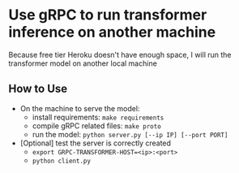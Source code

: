 # Use gRPC to run transformer inference on another machine

Because free tier Heroku doesn't have enough space, I will run the transformer model on another local machine

## How to Use

* On the machine to serve the model:
  * install requirements: `make requirements`
  * compile gRPC related files: `make proto`
  * run the model: `python server.py [--ip IP] [--port PORT]` 
* [Optional] test the server is correctly created
  * `export GRPC-TRANSFORMER-HOST=<ip>:<port>`
  * `python client.py`

